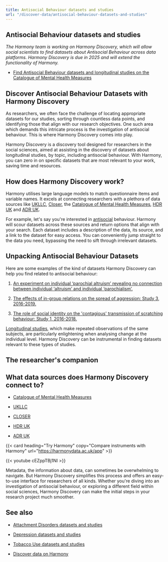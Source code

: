```yaml
---
title: Antisocial Behaviour datasets and studies
url: "/discover-data/antisocial-behaviour-datasets-and-studies"
---
```


## Antisocial Behaviour datasets and studies

*The Harmony team is working on Harmony Discovery, which will allow social scientists to find datasets about Antisocial Behaviour across data platforms. Harmony Discovery is due in 2025 and will extend the functionality of Harmony.*

* [Find Antisocial Behaviour datasets and longitudinal studies on the Catalogue of Mental Health Measures](https://www.cataloguementalhealth.ac.uk/?content=search&query=Topic:antisocial+behaviour)

## Discover Antisocial Behaviour Datasets with Harmony Discovery

As researchers, we often face the challenge of locating appropriate datasets for our studies, sorting through countless data points, and identifying those that align with our research objectives. One such area which demands this intricate process is the investigation of antisocial behaviour. This is where Harmony Discovery comes into play.

Harmony Discovery is a discovery tool designed for researchers in the social sciences, aimed at assisting in the discovery of datasets about longitudinal studies, by topic, including antisocial behaviour. With Harmony, you can zero in on specific datasets that are most relevant to your work, saving time and resources.

## How does Harmony Discovery work?

Harmony utilises large language models to match questionnaire items and variable names. It excels at connecting researchers with a plethora of data sources like [UKLLC](https://explore.ukllc.ac.uk), [Closer](https://www.closer.ac.uk/), the [Catalogue of Mental Health Measures](https://www.cataloguementalhealth.ac.uk/), [HDR UK](https://www.hdruk.ac.uk/) and [ADR UK](https://www.adruk.org/). 

For example, let's say you're interested in [antisocial](/discover-data/antisocial-personality-disorder-aspd-datasets-and-studies) behaviour. Harmony will scour datasets across these sources and return options that align with your search. Each dataset includes a description of the data, its source, and a link to the dataset for easy access. You can conveniently jump straight to the data you need, bypassing the need to sift through irrelevant datasets.

## Unpacking Antisocial Behaviour Datasets

Here are some examples of the kind of datasets Harmony Discovery can help you find related to antisocial behaviour:

1. [An experiment on individual ‘parochial altruism’ revealing no connection between individual ‘altruism’ and individual ‘parochialism’.](https://reshare.ukdataservice.ac.uk/852931)

2. [The effects of in-group relations on the spread of aggression: Study 3, 2016-2019.](https://reshare.ukdataservice.ac.uk/853847)

3. [The role of social identity on the 'contagious' transmission of scratching behaviour: Study 1, 2016-2018.](https://reshare.ukdataservice.ac.uk/853785)

[Longitudinal studies](/item-harmonisation/harmony-a-free-ai-tool-for-longitudinal-study/), which make repeated observations of the same subjects, are particularly enlightening when analysing change at the individual level. Harmony Discovery can be instrumental in finding datasets relevant to these types of studies.

## The researcher's companion


## What data sources does Harmony Discovery connect to?

* [Catalogue of Mental Health Measures](https://www.cataloguementalhealth.ac.uk/)

* [UKLLC](https://explore.ukllc.ac.uk)

* [CLOSER](https://closer.ac.uk/)

* [HDR UK](https://www.healthdatagateway.org/)

* [ADR UK](https://www.adruk.org/data-access/data-catalogue/)

{{< card heading="Try Harmony" copy="Compare instruments with Harmony" url="https://harmonydata.ac.uk/app" >}}

{{< youtube cEZppTBj1NI >}}


Metadata, the information about data, can sometimes be overwhelming to navigate. But Harmony Discovery simplifies this process and offers an easy-to-use interface for researchers of all kinds. Whether you're diving into an investigation of antisocial behaviour, or exploring a different field within social sciences, Harmony Discovery can make the initial steps in your research project much smoother.

## See also

* [Attachment Disorders datasets and studies](/discover-data/attachment-disorders-datasets-and-studies)

* [Depression datasets and studies](/discover-data/depression-datasets-and-studies)

* [Tobacco Use datasets and studies](/discover-data/tobacco-use-datasets-and-studies)

* [Discover data on Harmony](/discover-data/)